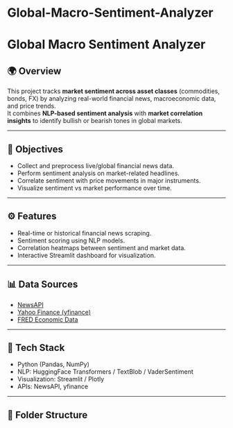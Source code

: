 # Global-Macro-Sentiment-Analyzer
# Global Macro Sentiment Analyzer

## 🌍 Overview
This project tracks **market sentiment across asset classes** (commodities, bonds, FX) by analyzing real-world financial news, macroeconomic data, and price trends.  
It combines **NLP-based sentiment analysis** with **market correlation insights** to identify bullish or bearish tones in global markets.

---

## 🎯 Objectives
- Collect and preprocess live/global financial news data.
- Perform sentiment analysis on market-related headlines.
- Correlate sentiment with price movements in major instruments.
- Visualize sentiment vs market performance over time.

---

## ⚙️ Features
- Real-time or historical financial news scraping.
- Sentiment scoring using NLP models.
- Correlation heatmaps between sentiment and market data.
- Interactive Streamlit dashboard for visualization.

---

## 📊 Data Sources
- [NewsAPI](https://newsapi.org/)
- [Yahoo Finance (yfinance)](https://pypi.org/project/yfinance/)
- [FRED Economic Data](https://fred.stlouisfed.org/)

---

## 🧰 Tech Stack
- Python (Pandas, NumPy)
- NLP: HuggingFace Transformers / TextBlob / VaderSentiment
- Visualization: Streamlit / Plotly
- APIs: NewsAPI, yfinance

---

## 📁 Folder Structure

